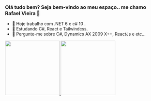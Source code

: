 ### Olá tudo bem? Seja bem-vindo ao meu espaço.. me chamo Rafael Vieira 👋

- 🔭 Hoje trabalho com .NET 6 e c# 10 .
- 🌱 Estudando C#, React e Tailwindcss.
- 💬 Pergunte-me sobre C#, Dynamics AX 2009 X++, ReactJs e etc... 

<div>
  <a href="https://github.com/DrFaelSan">
   <img height="180em" src="https://github-readme-stats.vercel.app/api?username=DrFaelSan&show_icons=true&theme=dracula&include_all_commits=true&count_private=true"/>
   <img height="180em" src="https://github-readme-stats.vercel.app/api/top-langs/?username=DrFaelSan&layout=compact&langs_count=7&theme=dracula"/>
</div>
 
